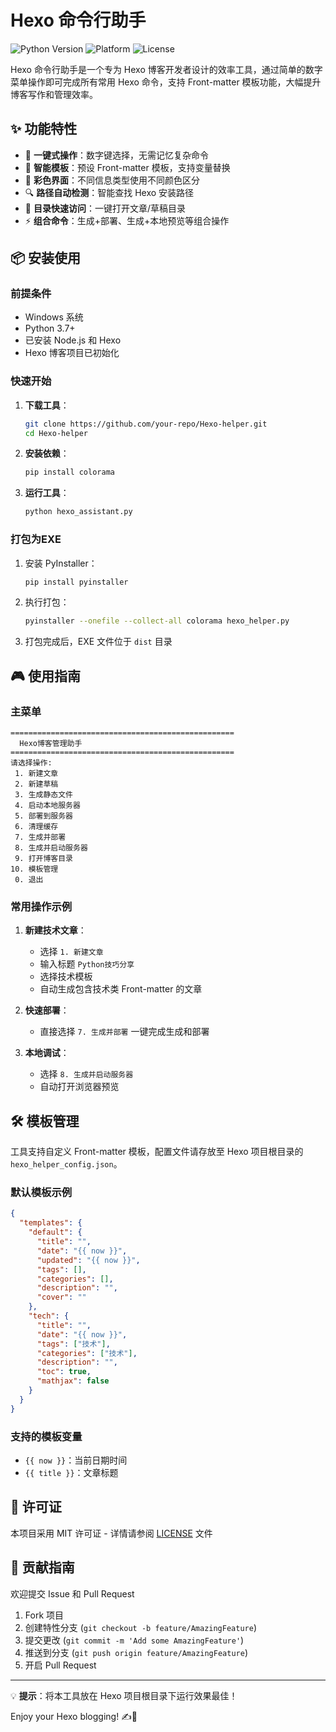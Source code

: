 # Hexo 命令行助手

![Python Version](https://img.shields.io/badge/python-3.7%2B-blue)
![Platform](https://img.shields.io/badge/platform-Windows-lightgrey)
![License](https://img.shields.io/badge/license-MIT-green)

Hexo 命令行助手是一个专为 Hexo 博客开发者设计的效率工具，通过简单的数字菜单操作即可完成所有常用 Hexo 命令，支持 Front-matter 模板功能，大幅提升博客写作和管理效率。

## ✨ 功能特性

- 🚀 **一键式操作**：数字键选择，无需记忆复杂命令
- 📝 **智能模板**：预设 Front-matter 模板，支持变量替换
- 🎨 **彩色界面**：不同信息类型使用不同颜色区分
- 🔍 **路径自动检测**：智能查找 Hexo 安装路径
- 📂 **目录快速访问**：一键打开文章/草稿目录
- ⚡ **组合命令**：生成+部署、生成+本地预览等组合操作

## 📦 安装使用

### 前提条件

- Windows 系统
- Python 3.7+
- 已安装 Node.js 和 Hexo
- Hexo 博客项目已初始化

### 快速开始

1. **下载工具**：

   ```bash
   git clone https://github.com/your-repo/Hexo-helper.git
   cd Hexo-helper
   ```
2. **安装依赖**：

   ```bash
   pip install colorama
   ```
3. **运行工具**：

   ```bash
   python hexo_assistant.py
   ```

### 打包为EXE

1. 安装 PyInstaller：

   ```bash
   pip install pyinstaller
   ```
2. 执行打包：

   ```bash
   pyinstaller --onefile --collect-all colorama hexo_helper.py
   ```
3. 打包完成后，EXE 文件位于 `dist` 目录

## 🎮 使用指南

### 主菜单

```
==================================================
  Hexo博客管理助手
==================================================
请选择操作:
 1. 新建文章
 2. 新建草稿
 3. 生成静态文件
 4. 启动本地服务器
 5. 部署到服务器
 6. 清理缓存
 7. 生成并部署
 8. 生成并启动服务器
 9. 打开博客目录
10. 模板管理
 0. 退出
```

### 常用操作示例

1. **新建技术文章**：

   - 选择 `1. 新建文章`
   - 输入标题 `Python技巧分享`
   - 选择技术模板
   - 自动生成包含技术类 Front-matter 的文章
2. **快速部署**：

   - 直接选择 `7. 生成并部署` 一键完成生成和部署
3. **本地调试**：

   - 选择 `8. 生成并启动服务器`
   - 自动打开浏览器预览

## 🛠 模板管理

工具支持自定义 Front-matter 模板，配置文件请存放至 Hexo 项目根目录的 `hexo_helper_config.json`。

### 默认模板示例

```json
{
  "templates": {
    "default": {
      "title": "",
      "date": "{{ now }}",
      "updated": "{{ now }}",
      "tags": [],
      "categories": [],
      "description": "",
      "cover": ""
    },
    "tech": {
      "title": "",
      "date": "{{ now }}",
      "tags": ["技术"],
      "categories": ["技术"],
      "description": "",
      "toc": true,
      "mathjax": false
    }
  }
}
```

### 支持的模板变量

- `{{ now }}`：当前日期时间
- `{{ title }}`：文章标题

## 📜 许可证

本项目采用 MIT 许可证 - 详情请参阅 [LICENSE](LICENSE) 文件

## 🤝 贡献指南

欢迎提交 Issue 和 Pull Request

1. Fork 项目
2. 创建特性分支 (`git checkout -b feature/AmazingFeature`)
3. 提交更改 (`git commit -m 'Add some AmazingFeature'`)
4. 推送到分支 (`git push origin feature/AmazingFeature`)
5. 开启 Pull Request

---

💡 **提示**：将本工具放在 Hexo 项目根目录下运行效果最佳！

Enjoy your Hexo blogging! ✍️🚀
